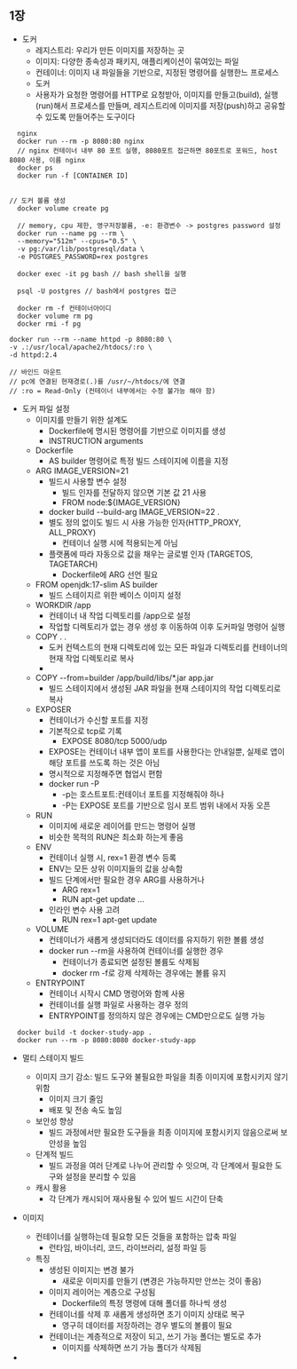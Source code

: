 ## 1장

- 도커
  -  레지스트리: 우리가 만든 이미지를 저장하는 곳
  -  이미지: 다양한 종속성과 패키지, 애플리케이션이 묶여있는 파일
  -  컨테이너: 이미지 내 파일들을 기반으로, 지정된 명령어를 실행한느 프로세스
  -  도커
    -  사용자가 요청한 명령어를 HTTP로 요청받아, 이미지를 만들고(build), 실행(run)해서 프로세스를 만들며, 레지스트리에 이미지를 저장(push)하고 공유할 수 있도록 만들어주는 도구이다

```
  nginx
  docker run --rm -p 8080:80 nginx
  // nginx 컨테이너 내부 80 포트 실행, 8080포트 접근하면 80포트로 포워드, host 8080 사용, 이름 nginx
  docker ps
  docker run -f [CONTAINER ID]

```

```

// 도커 볼륨 생성
  docker volume create pg  

  // memory, cpu 제한, 영구저장볼륨, -e: 환경변수 -> postgres password 설정
  docker run --name pg --rm \
  --memory="512m" --cpus="0.5" \
  -v pg:/var/lib/postgresql/data \
  -e POSTGRES_PASSWORD=rex postgres

  docker exec -it pg bash // bash shell을 실행

  psql -U postgres // bash에서 postgres 접근

  docker rm -f 컨테이너아이디
  docker volume rm pg
  docker rmi -f pg

```

```
docker run --rm --name httpd -p 8080:80 \
-v .:/usr/local/apache2/htdocs/:ro \
-d httpd:2.4

// 바인드 마운트
// pc에 연결된 현재경로(.)를 /usr/~/htdocs/에 연결
// :ro = Read-Only (컨테이너 내부에서는 수정 불가능 해야 함)

```

- 도커 파일 설정
  - 이미지를 만들기 위한 설계도
    - Dockerfile에 명시된 명령어를 기반으로 이미지를 생성
    - INSTRUCTION arguments
  - Dockerfile
    - AS builder 명령어로 특정 빌드 스테이지에 이름을 지정
  - ARG IMAGE_VERSION=21
    - 빌드시 사용할 변수 설정
      - 빌드 인자를 전달하지 않으면 기본 값 21 사용
      - FROM node:${IMAGE_VERSION}
    - docker build --build-arg IMAGE_VERSION=22 .
    - 별도 정의 없이도 빌드 시 사용 가능한 인자(HTTP_PROXY, ALL_PROXY)
      - 컨테이너 실행 시에 적용되는게 아님
    - 플랫폼에 따라 자동으로 값을 채우는 글로벌 인자 (TARGETOS, TAGETARCH)
      - Dockerfile에 ARG 선언 필요
  - FROM openjdk:17-slim AS builder
    - 빌드 스테이지르 위한 베이스 이미지 설정
  - WORKDIR /app
    - 컨테이너 내 작업 디렉토리를 /app으로 설정
    - 작업할 디렉토리가 없는 경우 생성 후 이동하여 이후 도커파일 명령어 실행
  - COPY . .
    - 도커 컨텍스트의 현재 디렉토리에 있는 모든 파일과 디렉토리를 컨테이너의 현재 작업 디렉토리로 복사
    - <src> <dst>
  - COPY --from=builder /app/build/libs/*.jar app.jar
    - 빌드 스테이지에서 생성된 JAR 파일을 현재 스테이지의 작업 디렉토리로 복사
  - EXPOSER
    - 컨테이너가 수신할 포트를 지정
    - 기본적으로 tcp로 기록
      - EXPOSE 8080/tcp 5000/udp
    - EXPOSE는 컨테이너 내부 앱이 포트를 사용한다는 안내일뿐, 실제로 앱이 해당 포트를 쓰도록 하는 것은 아님
    - 명시적으로 지정해주면 협업시 편함
    - docker run -P
      - -p는 호스트포트:컨테이너 포트를 지정해줘야 하나
      - -P는 EXPOSE 포트를 기반으로 임시 포트 범위 내에서 자동 오픈
  - RUN
    - 이미지에 새로운 레이어를 만드는 명령어 실행
    - 비슷한 목적의 RUN은 최소화 하는게 좋음
  - ENV
    - 컨테이너 실행 시, rex=1 환경 변수 등록
    - ENV는 모든 상위 이미지들의 값을 상속함
    - 빌드 단계에서만 필요한 경우 ARG를 사용하거나
        - ARG rex=1
        - RUN apt-get update ...
    - 인라인 변수 사용 고려
        - RUN rex=1 apt-get update
  - VOLUME
    - 컨테이너가 새롭게 생성되더라도 데이터를 유지하기 위한 볼륨 생성
    - docker run --rm을 사용하여 컨테이너를 실행한 경우
      - 컨테이너가 종료되면 설정된 볼륨도 삭제됨
      - docker rm -f로 강제 삭제하는 경우에는 볼륨 유지
  - ENTRYPOINT
    - 컨테이너 시작시 CMD 명령어와 함께 사용
    - 컨테이너를 실행 파일로 사용하는 경우 정의
    - ENTRYPOINT를 정의하지 않은 경우에는 CMD만으로도 실행 가능
  
```shell
  docker build -t docker-study-app .
  docker run --rm -p 8080:8080 docker-study-app
```

- 멀티 스테이지 빌드
  - 이미지 크기 감소: 빌드 도구와 불필요한 파일을 최종 이미지에 포함시키지 않기 위함
    - 이미지 크기 줄임
    - 배포 및 전송 속도 높임
  - 보안성 향상
    - 빌드 과정에서만 필요한 도구들을 최종 이미지에 포함시키지 않음으로써 보안성을 높임
  - 단계적 빌드
    - 빌드 과정을 여러 단계로 나누어 관리할 수 잇으며, 각 단계에서 필요한 도구와 설정을 분리할 수 있음
  - 캐시 활용
    - 각 단계가 캐시되어 재사용될 수 있어 빌드 시간이 단축

- 이미지
  - 컨테이너를 실행하는데 필요항 모든 것들을 포함하는 압축 파일
    - 런타임, 바이너리, 코드, 라이브러리, 설정 파일 등
  - 특징
    - 생성된 이미지는 변경 불가
      - 새로운 이미지를 만들기 (변경은 가능하지만 안쓰는 것이 좋음)
    - 이미지 레이어는 계층으로 구성됨
      - Dockerfile의 특정 명령에 대해 폴더를 하나씩 생성
    - 컨테이너를 삭제 후 새롭게 생성하면 초기 이미지 상태로 복구
      - 영구히 데이터를 저장하려는 경우 별도의 볼륨이 필요
    - 컨테이너는 계층적으로 저장이 되고, 쓰기 가능 폴더는 별도로 추가
      - 이미지를 삭제하면 쓰기 가능 폴더가 삭제됨
- 

